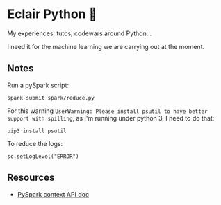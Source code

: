 # Eclair Python :snake:

My experiences, tutos, codewars around Python...

I need it for the machine learning we are carrying out at the moment.

## Notes

Run a pySpark script:
```
spark-submit spark/reduce.py
```

For this warning `UserWarning: Please install psutil to have better support with spilling`, as I'm running under python 3, I need to do that:
```
pip3 install psutil
```

To reduce the logs:
```
sc.setLogLevel("ERROR")
```

## Resources

- [PySpark context API doc](https://spark.apache.org/docs/2.2.0/api/python/pyspark.html#pyspark.SparkContext)
